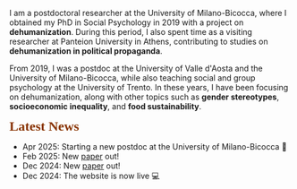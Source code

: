 I am a postdoctoral researcher at the University of Milano-Bicocca, where I obtained my PhD in Social Psychology in 2019 with a project on **dehumanization**. During this period, I also spent time as a visiting researcher at Panteion University in Athens, contributing to studies on **dehumanization in political propaganda**.

From 2019, I was a postdoc at the University of Valle d'Aosta and the University of Milano-Bicocca, while also teaching social and group psychology at the University of Trento. In these years, I have been focusing on dehumanization, along with other topics such as **gender stereotypes**, **socioeconomic inequality**, and **food sustainability**.
<br>

**<span style="color: #8A3502;font-family: Petrona;font-size: 24px;">Latest News</span>**
+ Apr 2025: Starting a new postdoc at the University of Milano-Bicocca 🚀
+ Feb 2025: New [paper](publications/identity-and-inequality/) out!
+ Dec 2024: New [paper](publications/gender-stereotypes-in-sport-scale/) out!
+ Dec 2024: The website is now live 💻
